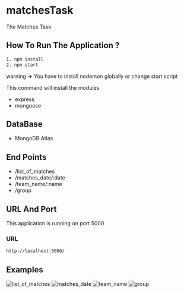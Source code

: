 # matchesTask
The Matches Task
## How To Run The Application ?
```bash
1. npm install
2. npm start
```
warning => You have to install nodemon globally or change start script

This command will install the modules 
* express
* mongoose
## DataBase 
* MongoDB Atlas
## End Points
* /list_of_matches
* /matches_date/:date
* /team_name/:name
* /group
## URL And Port
This application is running on port 5000
### URL
```bash
http://localhost:5000/
```
## Examples
![list_of_matches](https://user-images.githubusercontent.com/37047996/99285289-06152880-2840-11eb-9498-e64d80a5ef14.PNG)
![matches_date](https://user-images.githubusercontent.com/37047996/99285360-14634480-2840-11eb-9203-636ad01f9a2f.PNG)
![team_name](https://user-images.githubusercontent.com/37047996/99285396-1e854300-2840-11eb-8b6c-437a2934d143.PNG)
![group](https://user-images.githubusercontent.com/37047996/99286330-6193e600-2841-11eb-9a96-58d18aeda964.PNG)
